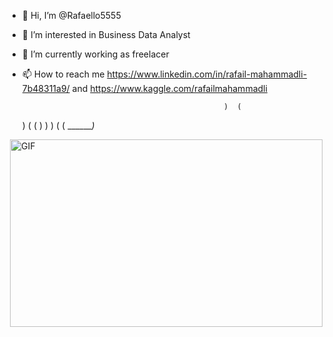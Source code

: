 - 👋 Hi, I’m @Rafaello5555
- 👀 I’m interested in Business Data Analyst
- 🌱 I’m currently working as freelacer
- 📫 How to reach me https://www.linkedin.com/in/rafail-mahammadli-7b48311a9/ and https://www.kaggle.com/rafailmahammadli

                                                   )  (
   )  (
  (   ) )
   ) ( (
 _______)_
    

<!---
Rafaello5555/Rafaello5555 is a ✨ special ✨ repository because its `README.md` (this file) appears on your GitHub profile.
You can click the Preview link to take a look at your changes.
--->
<img  align='right' alt="GIF" src="https://github.com/Rafaello5555/Rafaello5555/blob/main/new.gif" width="500" height="300"/>
